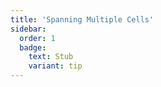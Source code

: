 ```yaml
---
title: 'Spanning Multiple Cells'
sidebar:
  order: 1
  badge:
    text: Stub
    variant: tip
---
```


 